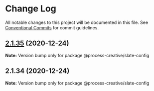 # Change Log

All notable changes to this project will be documented in this file.
See [Conventional Commits](https://conventionalcommits.org) for commit guidelines.

## [2.1.35](https://github.com/Process-Creative/slate/compare/v2.1.34...v2.1.35) (2020-12-24)

**Note:** Version bump only for package @process-creative/slate-config





## 2.1.34 (2020-12-24)

**Note:** Version bump only for package @process-creative/slate-config
